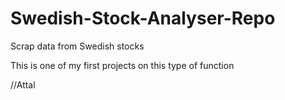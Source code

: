 # Swedish-Stock-Analyser-Repo
Scrap data from Swedish stocks

This is one of my first projects on this type of function

//Attal

